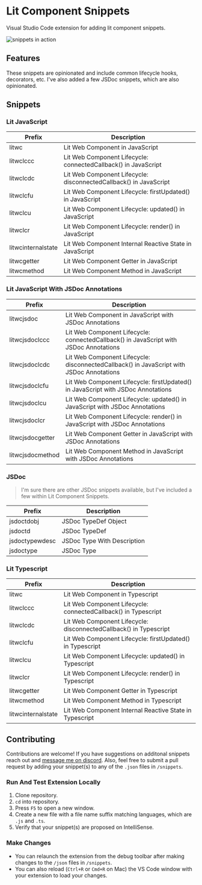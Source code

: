 # Lit Component Snippets

Visual Studio Code extension for adding lit component snippets.

![snippets in action](https://res.cloudinary.com/ddlhtsgmp/video/upload/v1752985509/lit-component-snippets.gif)

## Features

These snippets are opinionated and include common lifecycle hooks, decorators, etc. I've also added a few JSDoc snippets, which are also opinionated.

## Snippets

### Lit JavaScript

| Prefix             | Description                                                       |
|--------------------|-------------------------------------------------------------------|
| litwc              | Lit Web Component in JavaScript                                   |
| litwclccc          | Lit Web Component Lifecycle: connectedCallback() in JavaScript    |
| litwclcdc          | Lit Web Component Lifecycle: disconnectedCallback() in JavaScript |
| litwclcfu          | Lit Web Component Lifecycle: firstUpdated() in JavaScript         |
| litwclcu           | Lit Web Component Lifecycle: updated() in JavaScript              |
| litwclcr           | Lit Web Component Lifecycle: render() in JavaScript               |
| litwcinternalstate | Lit Web Component Internal Reactive State in JavaScript           |
| litwcgetter        | Lit Web Component Getter in JavaScript                            |
| litwcmethod        | Lit Web Component Method in JavaScript                            |

### Lit JavaScript With JSDoc Annotations

| Prefix           | Description                                                                              |
|------------------|------------------------------------------------------------------------------------------|
| litwcjsdoc       | Lit Web Component in JavaScript with JSDoc Annotations                                   |
| litwcjsdoclccc   | Lit Web Component Lifecycle: connectedCallback() in JavaScript with JSDoc Annotations    |
| litwcjsdoclcdc   | Lit Web Component Lifecycle: disconnectedCallback() in JavaScript with JSDoc Annotations |
| litwcjsdoclcfu   | Lit Web Component Lifecycle: firstUpdated() in JavaScript with JSDoc Annotations         |
| litwcjsdoclcu    | Lit Web Component Lifecycle: updated() in JavaScript with JSDoc Annotations              |
| litwcjsdoclcr    | Lit Web Component Lifecycle: render() in JavaScript with JSDoc Annotations               |
| litwcjsdocgetter | Lit Web Component Getter in JavaScript with JSDoc Annotations                            |
| litwcjsdocmethod | Lit Web Component Method in JavaScript with JSDoc Annotations                            |

### JSDoc

> I'm sure there are other JSDoc snippets available, but I've included a few within Lit Component Snippets.

| Prefix         | Description                 |
|----------------|-----------------------------|
| jsdoctdobj     | JSDoc TypeDef Object        |
| jsdoctd        | JSDoc TypeDef               |
| jsdoctypewdesc | JSDoc Type With Description |
| jsdoctype      | JSDoc Type                  |

### Lit Typescript

| Prefix             | Description                                                       |
|--------------------|-------------------------------------------------------------------|
| litwc              | Lit Web Component in Typescript                                   |
| litwclccc          | Lit Web Component Lifecycle: connectedCallback() in Typescript    |
| litwclcdc          | Lit Web Component Lifecycle: disconnectedCallback() in Typescript |
| litwclcfu          | Lit Web Component Lifecycle: firstUpdated() in Typescript         |
| litwclcu           | Lit Web Component Lifecycle: updated() in Typescript              |
| litwclcr           | Lit Web Component Lifecycle: render() in Typescript               |
| litwcgetter        | Lit Web Component Getter in Typescript                            |
| litwcmethod        | Lit Web Component Method in Typescript                            |
| litwcinternalstate | Lit Web Component Internal Reactive State in Typescript           |

## Contributing

Contributions are welcome! If you have suggestions on additonal snippets reach out and [message me on discord](https://discordapp.com/users/805262289119739924). Also, feel free to submit a pull request by adding your snippet(s) to any of the `.json` files in `/snippets`.

### Run And Test Extension Locally

1. Clone repository.
2. `cd` into repository.
3. Press `F5` to open a new window.
4. Create a new file with a file name suffix matching languages, which are `.js` and `.ts`.
5. Verify that your snippet(s) are proposed on IntelliSense.

### Make Changes

- You can relaunch the extension from the debug toolbar after making changes to the `/json` files in `/snippets`.
- You can also reload (`Ctrl+R` or `Cmd+R` on Mac) the VS Code window with your extension to load your changes.
